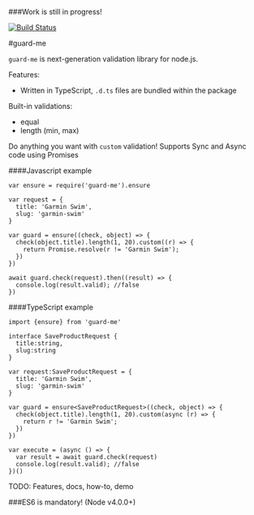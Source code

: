###Work is still in progress!

[![Build Status](https://travis-ci.org/goenning/guard-me.svg?branch=master)](https://travis-ci.org/goenning/guard-me)

#guard-me

`guard-me` is next-generation validation library for node.js.

Features:
- Written in TypeScript, `.d.ts` files are bundled within the package

Built-in validations:
- equal
- length (min, max)

Do anything you want with `custom` validation! Supports Sync and Async code using Promises

####Javascript example
```
var ensure = require('guard-me').ensure

var request = {
  title: 'Garmin Swim',
  slug: 'garmin-swim'
}

var guard = ensure((check, object) => {
  check(object.title).length(1, 20).custom((r) => {
    return Promise.resolve(r != 'Garmin Swim');
  })
})

await guard.check(request).then((result) => {
  console.log(result.valid); //false
})
```

####TypeScript example
```
import {ensure} from 'guard-me'

interface SaveProductRequest {
  title:string,
  slug:string
}

var request:SaveProductRequest = {
  title: 'Garmin Swim',
  slug: 'garmin-swim'
}

var guard = ensure<SaveProductRequest>((check, object) => {
  check(object.title).length(1, 20).custom(async (r) => {
    return r != 'Garmin Swim';
  })
})

var execute = (async () => {
  var result = await guard.check(request)
  console.log(result.valid); //false
})()
```

TODO: Features, docs, how-to, demo

###ES6 is mandatory! (Node v4.0.0+)